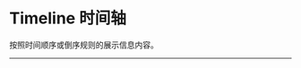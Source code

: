 # Timeline 时间轴

按照时间顺序或倒序规则的展示信息内容。

---

<script setup>
import TimelineBasicUse from "./component/timeline-basic-use.md"
import TimelineCustomContent from "./component/timeline-custom-content.md"
import TimelineCustomNode from "./component/timeline-custom-node.md"
import TimelineLine from "./component/timeline-line.md"
import TimelineGhost from "./component/timeline-ghost.md"
import TimelineType from "./component/timeline-type.md"
import TimelineVertical from "./component/timeline-vertical.md"
import TimelineHorizontal from "./component/timeline-horizontal.md"
import TimelineLabelPosition  from "./component/timeline-label-position.md"
import TimelineCustomLabel from "./component/timeline-custom-label.md"
import TimelineApi from "./component/timeline-api.md"
import TimelineTip from "./component/timeline-tip.md"
</script>

<timeline-basic-use />
<timeline-custom-content />
<timeline-custom-node />
<timeline-line />
<timeline-ghost />
<timeline-type />
<timeline-vertical />
<timeline-horizontal />
<timeline-label-position />
<timeline-custom-label />

<timeline-api />
<timeline-tip />
